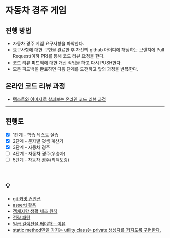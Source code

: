 # 자동차 경주 게임
## 진행 방법
* 자동차 경주 게임 요구사항을 파악한다.
* 요구사항에 대한 구현을 완료한 후 자신의 github 아이디에 해당하는 브랜치에 Pull Request(이하 PR)를 통해 코드 리뷰 요청을 한다.
* 코드 리뷰 피드백에 대한 개선 작업을 하고 다시 PUSH한다.
* 모든 피드백을 완료하면 다음 단계를 도전하고 앞의 과정을 반복한다.

## 온라인 코드 리뷰 과정
* [텍스트와 이미지로 살펴보는 온라인 코드 리뷰 과정](https://github.com/next-step/nextstep-docs/tree/master/codereview)

***

## 진행도
- [x] 1단계 - 학습 테스트 실습
- [x] 2단계 - 문자열 덧셈 계산기
- [X] 3단계 - 자동차 경주
- [ ] 4단계 - 자동차 경주(우승자)
- [ ] 5단계 - 자동차 경주(리팩토링)

<br>

## 💡
* [git 커밋 컨벤션](https://kdjun97.github.io/git-github/commit-convention/#-subject-rule)
* [assertj 활용](https://www.baeldung.com/introduction-to-assertj)
* [객체지향 생활 체조 원칙](https://blogshine.tistory.com/241)
* [전략 패턴](https://victorydntmd.tistory.com/292)
* [일급 컬렉션을 써야하는 이유](https://jojoldu.tistory.com/412)
* [static method만을 가지는 utility class는 private 생성자를 가지도록 구현한다.](https://www.slipp.net/questions/360)
